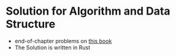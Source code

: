 # Solution for Algorithm and Data Structure

- end-of-chapter problems on [this book](https://www.amazon.co.jp/dp/4065128447)
- The Solution is written in Rust
